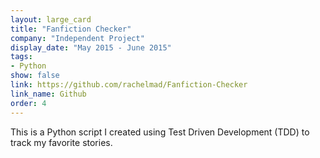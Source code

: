```yaml
---
layout: large_card
title: "Fanfiction Checker"
company: "Independent Project"
display_date: "May 2015 - June 2015"
tags:
- Python
show: false
link: https://github.com/rachelmad/Fanfiction-Checker
link_name: Github
order: 4
---
```


This is a Python script I created using Test Driven Development (TDD) to track my favorite stories.
